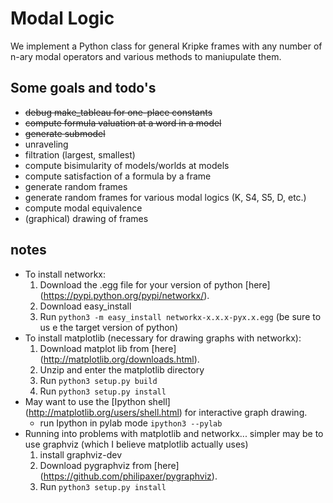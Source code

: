 Modal Logic
===========

We implement a Python class for general Kripke frames with any number of n-ary modal operators and various methods to maniupulate them.

Some goals and todo's
---------------------
+ ~~debug make_tableau for one-place constants~~
+ ~~compute formula valuation at a word in a model~~
+ ~~generate submodel~~
+ unraveling
+ filtration (largest, smallest)
+ compute bisimularity of models/worlds at models
+ compute satisfaction of a formula by a frame
+ generate random frames
+ generate random frames for various modal logics (K, S4, S5, D, etc.)
+ compute modal equivalence
+ (graphical) drawing of frames

notes
-----
+ To install networkx: 
    1. Download the .egg file for your version of python [here] (https://pypi.python.org/pypi/networkx/). 
    2. Download easy_install
    3. Run `python3 -m easy_install networkx-x.x.x-pyx.x.egg` (be sure to us e the target version of python)
+ To install matplotlib (necessary for drawing graphs with networkx):
    1. Download matplot lib from [here] (http://matplotlib.org/downloads.html).
    2. Unzip and enter the matplotlib directory
    3. Run `python3 setup.py build`
    4. Run `python3 setup.py install`
+ May want to use the [Ipython shell] (http://matplotlib.org/users/shell.html) for interactive graph drawing.
    - run Ipython in pylab mode `ipython3 --pylab`
+ Running into problems with matplotlib and networkx... simpler may be to use graphviz (which I believe matplotlib actually uses)
    1. install graphviz-dev
    2. Download pygraphviz from [here] (https://github.com/philipaxer/pygraphviz).
    3. Run `python3 setup.py install` 
